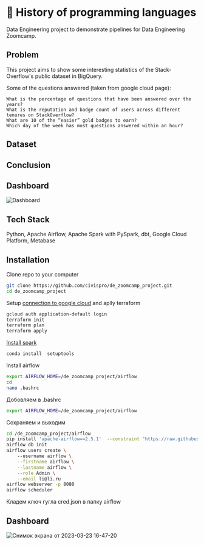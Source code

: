 # 🔢 History of programming languages

Data Engineering project to demonstrate pipelines for Data Engineering Zoomcamp. 



## Problem

This project aims to show some interesting statistics of the Stack-Overflow's public dataset in BigQuery.

Some of the questions answered (taken from google cloud page):

    What is the percentage of questions that have been answered over the years?
    What is the reputation and badge count of users across different tenures on StackOverflow?
    What are 10 of the “easier” gold badges to earn?
    Which day of the week has most questions answered within an hour?



## Dataset


## Conclusion



## Dashboard

![Dashboard](https://user-images.githubusercontent.com/123605185/227710734-0ea83474-41fc-40d7-906f-2d997486ee42.png)



## Tech Stack

Python, Apache Airflow, Apache Spark with PySpark, dbt, Google Cloud Platform, Metabase

## Installation

Clone repo to your computer
  ```bash
  git clone https://github.com/civispro/de_zoomcamp_project.git
  cd de_zoomcamp_project
```
Setup [connection to google cloud](https://github.com/DataTalksClub/data-engineering-zoomcamp/tree/main/week_1_basics_n_setup)  and aplly terraform  

```bash
gcloud auth application-default login
terraform init
terraform plan
terraform apply
```

[Install spark](https://github.com/DataTalksClub/data-engineering-zoomcamp/blob/main/week_5_batch_processing/setup/linux.md) 
  
    
  
  
  
```bash
conda install  setuptools  

```  
  
  
  
  
Install airflow
  
```bash
export AIRFLOW_HOME=/de_zoomcamp_project/airflow    
cd
nano .bashrc 
```  
 Добовляем в .bashrc 
```bash
export AIRFLOW_HOME=/de_zoomcamp_project/airflow
```   
Сохраняем и выходим  
 
```bash
cd /de_zoomcamp_project/airflow
pip install 'apache-airflow==2.5.1'  --constraint "https://raw.githubusercontent.com/apache/airflow/constraints-2.5.1/constraints-3.9.txt"
airflow db init
airflow users create \	
    --username airflow \
    --firstname airflow \
    --lastname airflow \
    --role Admin \
    --email li@li.ru  
airflow webserver -p 8080
airflow scheduler


```  
  
Кладем ключ гугла cred.json в папку airflow
  


## Dashboard

![Снимок экрана от 2023-03-23 16-47-20](https://user-images.githubusercontent.com/123605185/227710734-0ea83474-41fc-40d7-906f-2d997486ee42.png)

